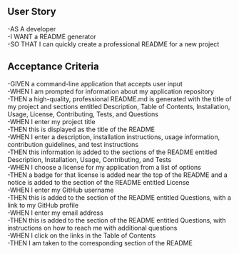
## User Story

-AS A developer  
-I WANT a README generator  
-SO THAT I can quickly create a professional README for a new project  


## Acceptance Criteria

-GIVEN a command-line application that accepts user input  
-WHEN I am prompted for information about my application repository  
-THEN a high-quality, professional README.md is generated with the title of my project and sections entitled Description, Table of Contents, Installation, Usage, License, Contributing, Tests, and Questions  
-WHEN I enter my project title  
-THEN this is displayed as the title of the README  
-WHEN I enter a description, installation instructions, usage information, contribution guidelines, and test instructions  
-THEN this information is added to the sections of the README entitled Description, Installation, Usage, Contributing, and Tests  
-WHEN I choose a license for my application from a list of options  
-THEN a badge for that license is added near the top of the README and a notice is added to the section of the README entitled License  
-WHEN I enter my GitHub username    
-THEN this is added to the section of the README entitled Questions, with a link to my GitHub profile  
-WHEN I enter my email address  
-THEN this is added to the section of the README entitled Questions, with instructions on how to reach me with additional questions  
-WHEN I click on the links in the Table of Contents  
-THEN I am taken to the corresponding section of the README  


